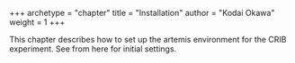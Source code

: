+++
archetype = "chapter"
title = "Installation"
author = "Kodai Okawa"
weight = 1
+++

This chapter describes how to set up the artemis environment for the CRIB experiment.
See from here for initial settings.

